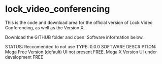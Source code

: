 # lock_video_conferencing
This is the code and download area for the official version of Lock Video Conferencing, as well as the Version X.


Download the GITHUB folder and open. Software information below.

STATUS: Reccomended to not use
TYPE: 0.0.0
SOFTWARE DESCRIPTION: Mega Free Version (default) UI not present FREE, Mega X Version UI under development FREE
